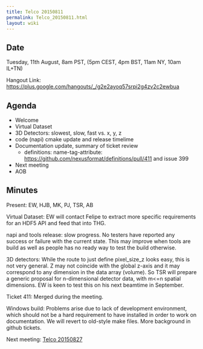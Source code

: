 ```yaml
---
title: Telco 20150811
permalink: Telco_20150811.html
layout: wiki
---
```


Date
----

Tuesday, 11th August, 8am PST, (5pm CEST, 4pm BST, 11am NY, 10am IL+TN)

Hangout Link:
<https://plus.google.com/hangouts/_/g2e2ayoq57srpi2g4zv2c2ewbua>

Agenda
------

-   Welcome
-   Virtual Dataset
-   3D Detectors: slowest, slow, fast vs. x, y, z
-   code (napi) cmake update and release timelime
-   Documentation update, summary of ticket review
    -   definitions: name-tag-attribute:
        <https://github.com/nexusformat/definitions/pull/411> and issue
        399
-   Next meeting
-   AOB

Minutes
-------

Present: EW, HJB, MK, PJ, TSR, AB

Virtual Dataset: EW will contact Felipe to extract more specific
requirements for an HDF5 API and feed that into THG.

napi and tools release: slow progress. No testers have reported any
success or failure with the current state. This may improve when tools
are build as well as people has no ready way to test the build
otherwise.

3D detectors: While the route to just define pixel\_size\_z looks easy,
this is not very general. Z may not coincide with the global z-axis and
it may correspond to any dimension in the data array (volume). So TSR
will prepare a generic proposal for n-dimensional detector data, with
m&lt;=n spatial dimensions. EW is keen to test this on his next beamtime
in September.

Ticket 411: Merged during the meeting.

Windows build: Problems arise due to lack of development environment,
which should not be a hard requirement to have installed in order to
work on documentation. We will revert to old-style make files. More
background in github tickets.

Next meeting: [Telco 20150827](Telco_20150827.html "wikilink")
